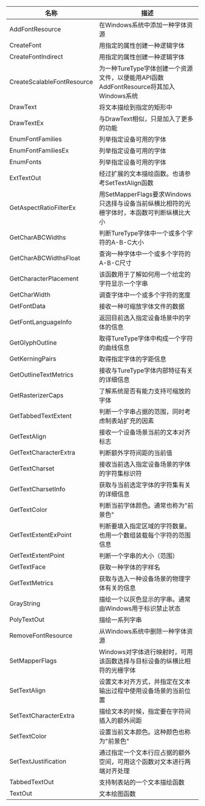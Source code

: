 |            名称            |                                        描述                                        |
| -------------------------- | --------------------------------------------------------------------------------- |
| AddFontResource            | 在Windows系统中添加一种字体资源                                                      |
| CreateFont                 | 用指定的属性创建一种逻辑字体                                                          |
| CreateFontIndirect         | 用指定的属性创建一种逻辑字体                                                          |
| CreateScalableFontResource | 为一种TureType字体创建一个资源文件，以便能用API函数AddFontResource将其加入Windows系统   |
| DrawText                   | 将文本描绘到指定的矩形中                                                             |
| DrawTextEx                 | 与DrawText相似，只是加入了更多的功能                                                  |
| EnumFontFamilies           | 列举指定设备可用的字体                                                               |
| EnumFontFamiliesEx         | 列举指定设备可用的字体                                                               |
| EnumFonts                  | 列举指定设备可用的字体                                                               |
| ExtTextOut                 | 经过扩展的文本描绘函数。也请参考SetTextAlign函数                                      |
| GetAspectRatioFilterEx     | 用SetMapperFlags要求Windows只选择与设备当前纵横比相符的光栅字体时，本函数可判断纵横比大小 |
| GetCharABCWidths           | 判断TureType字体中一个或多个字符的A-B-C大小                                           |
| GetCharABCWidthsFloat      | 查询一种字体中一个或多个字符的A-B-C尺寸                                               |
| GetCharacterPlacement      | 该函数用于了解如何用一个给定的字符显示一个字串                                          |
| GetCharWidth               | 调查字体中一个或多个字符的宽度                                                        |
| GetFontData                | 接收一种可缩放字体文件的数据                                                          |
| GetFontLanguageInfo        | 返回目前选入指定设备场景中的字体的信息                                                 |
| GetGlyphOutline            | 取得TureType字体中构成一个字符的曲线信息                                              |
| GetKerningPairs            | 取得指定字体的字距信息                                                               |
| GetOutlineTextMetrics      | 接收与TureType字体内部特征有关的详细信息                                              |
| GetRasterizerCaps          | 了解系统是否有能力支持可缩放的字体                                                    |
| GetTabbedTextExtent        | 判断一个字串占据的范围，同时考虑制表站扩充的因素                                        |
| GetTextAlign               | 接收一个设备场景当前的文本对齐标志                                                    |
| GetTextCharacterExtra      | 判断额外字符间距的当前值                                                             |
| GetTextCharset             | 接收当前选入指定设备场景的字体的字符集标识符                                           |
| GetTextCharsetInfo         | 获取与当前选定字体的字符集有关的详细信息                                               |
| GetTextColor               | 判断当前字体颜色。通常也称为"前景色"                                                   |
| GetTextExtentExPoint       | 判断要填入指定区域的字符数量。也用一个数组装载每个字符的范围信息                          |
| GetTextExtentPoint         | 判断一个字串的大小（范围）                                                           |
| GetTextFace                | 获取一种字体的字样名                                                                 |
| GetTextMetrics             | 获取与选入一种设备场景的物理字体有关的信息                                             |
| GrayString                 | 描绘一个以灰色显示的字串。通常由Windows用于标识禁止状态                                |
| PolyTextOut                | 描绘一系列字串                                                                      |
| RemoveFontResource         | 从Windows系统中删除一种字体资源                                                      |
| SetMapperFlags             | Windows对字体进行映射时，可用该函数选择与目标设备的纵横比相符的光栅字体                   |
| SetTextAlign               | 设置文本对齐方式，并指定在文本输出过程中使用设备场景的当前位置                           |
| SetTextCharacterExtra      | 描绘文本的时候，指定要在字符间插入的额外间距                                           |
| SetTextColor               | 设置当前文本颜色。这种颜色也称为"前景色"                                               |
| SetTextJustification       | 通过指定一个文本行应占据的额外空间，可用这个函数对文本进行两端对齐处理                    |
| TabbedTextOut              | 支持制表站的一个文本描绘函数                                                          |
| TextOut                    | 文本绘图函数                                                                        |
